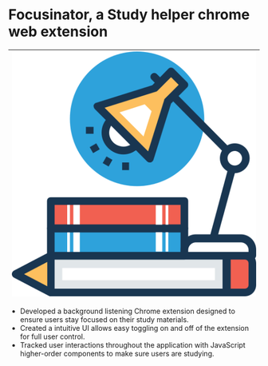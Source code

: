 # Focusinator, a Study helper chrome web extension
|<img src="imgs/Focusinator icon.png" width="500" />|
| - |

- Developed a background listening Chrome extension designed to ensure users stay focused on their study materials.
- Created a intuitive UI allows easy toggling on and off of the extension for full user control.
- Tracked user interactions throughout the application with JavaScript higher-order components to make sure users are studying.
